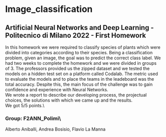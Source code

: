 # Image_classification
## Artificial Neural Networks and Deep Learning - Politecnico di Milano 2022 - First Homework

In this homework we were required to classify species of plants which were divided into categories according to their species. Being a classification problem, given an image, the goal was to predict the correct class label. We had two weeks to complete the homework and we were divided in groups of 3. The professors provided us the zipped dataset and we tested the models on a hidden test set on a platform called Codalab. The metric used to evaluate the models and to place the teams in the leadeboard was the total accuracy. Despite this, the main focus of the challenge was to gain confidence and experience with Neural Networks.\
We wrote a report to describe our developing process, the projectual choices, the solutions with which we came up and the results.\
We got 5/5 points.\

### Group: F2ANN_Polimi\
Alberto Aniballi, Andrea Bosisio, Flavio La Manna 



